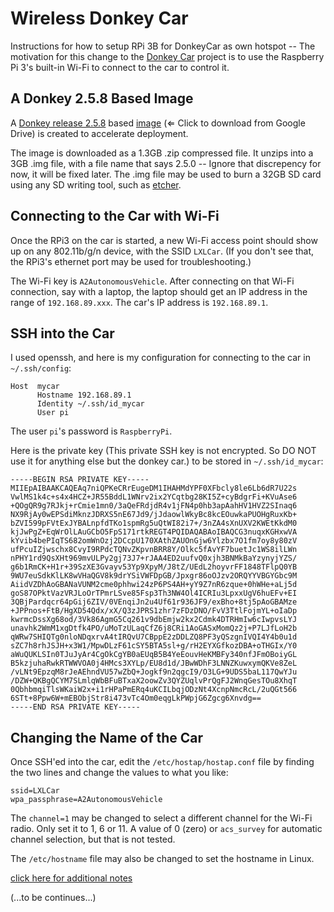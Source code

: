 # Wireless Donkey Car

Instructions for how to setup RPi 3B for DonkeyCar as own hotspot -- The motivation for this change to the
[Donkey Car](https://github.com/autorope/donkeycar/) project is to use the Raspberry Pi 3's built-in Wi-Fi
to connect to the car to control it.

## A Donkey 2.5.8 Based Image

A [Donkey release 2.5.8](https://github.com/autorope/donkeycar/releases) based
[image](https://drive.google.com/open?id=1PilLO1pO8E0svKNTesbsRzfwsOkGkmfx) (⇐ Click to download from Google Drive)
is created to accelerate deployment.

The image is downloaded as a 1.3GB .zip compressed file. It unzips into a 3GB .img file, with a file name that says 2.5.0
-- Ignore that discrepency for now, it will be fixed later. The .img file may be used to burn a 32GB SD card using any
SD writing tool, such as [etcher](https://www.balena.io/etcher/).

## Connecting to the Car with Wi-Fi

Once the RPi3 on the car is started, a new Wi-Fi access point should show up on any 802.11b/g/n device,
with the SSID ```LXLCar```. (If you don't see that, the RPi3's ethernet port may be used for troubleshooting.)

The Wi-Fi key is ```A2AutonomousVehicle```. After connecting on that Wi-Fi connection, say with a laptop,
the laptop should get an IP address in the range of ```192.168.89.xxx```. The car's IP address is ```192.168.89.1```.

## SSH into the Car

I used openssh, and here is my configuration for connecting to the car in ```~/.ssh/config```:
```
Host  mycar
      Hostname 192.168.89.1
      Identity ~/.ssh/id_mycar
      User pi
```
The user ```pi```'s password is ```RaspberryPi```.

Here is the private key (This private SSH key is not encrypted. So DO NOT use it for
anything else but the donkey car.) to be stored in ```~/.ssh/id_mycar```:
```
-----BEGIN RSA PRIVATE KEY-----
MIIEpAIBAAKCAQEAq7niQPKeCRrEugeDM1IHAHMdYPF0XFbcly8le6Lb6dR7U22s
VwlMS1k4c+s4x4HCZ+JR55BddL1WNrv2ix2YCqtbg28KI5Z+cyBdgrFi+KVuAse6
+QOgQR9g7RJkj+rCmie1mn0/3aQeFRdjdR4v1jFN4p0hb3apAahHV1HVZ2SInaq6
NX9RjAy0wEPSdiMknzJDRXS5nE67Jd9/jJdaowlWkyBc8kcEOuwkaPUOHgRuxKb+
bZVI599pFVtExJYBALnpfdTKo1spmRg5uQtWI82i7+/3nZA4sXnUXV2KWEtKkdM0
kjJwPgZ+EqWrOlLAuGCbO5FpS171rtkREGT4PQIDAQABAoIBAQCG3nuqxKGHxwVA
kYvib4bePIqTS682omWnOzj2DCcpU170XAthZAUOnGjw6Ylzbx7O1fm7oy8y80zV
ufPcuIZjwschx8CvyI9RPdcTQNvZKpvnBRR8Y/Olkc5fAvYF7buetJc1WS8ilLWn
nPHY1rd9QsXHt969mvULPy2gj73J7+rJAA4ED2uufvQ0xjh3BNMkBaYzynyjYZS/
g6b1RmCK+H1r+39SzXE3Gvayv53Yp9XpyM/J8tZ/UEdL2hoyvrFF1848TFlpQ0YB
9WU7euSdkKlLK8wVHaQGV8k9drYSiVWFDpGB/Jpxgr86oOJzv2ORQYYVBGYGbc9M
AiidVZDhAoGBANaVUNM2cme0phhwi24zP6PS4AH+yY9Z7nR6zque+0hWHe+aLj5d
goS87OPktVazVRJLoOrTPmrLSve85Fsp3Th3NW4Ol4ICRIu3LpxxUgV6huEFv+EI
3QBjPardqcr64pGij6ZIV/0VEnqiJn2u4Uf61r936JF9/exBho+8tj5pAoGBAMze
+JPPnos+FtB/HgXD54Qdx/xX/Q3zJPRS1zhr7zFDzDNO/FvV3TtlFojmYL+oIaDp
kwrmcDssXg68od/3Vk86AgmG5Cq261v9dbEmjw2kx2Cdmk4DTRHmIw6cIwpvsLYJ
unavhk2WmM1xgDtfk4PO/uMoTzULaqCfZ6j8CRi1AoGASxMomQz2j+P7LJfLoH2b
qWRw7SHIQTg0nloNDqxrvA4tIRQvU7CBppE2zDDLZQ8PF3yQSzgnIVQI4Y4b0u1d
sZC7h8rhJSJH+x3W1/MpwDLzF61cSY5BTA5sl+g/rH2EYXGfkozDBA+oTHGIx/Y0
aWuQUKLSIn0TJuJyAr4CgOkCgYB0aEUqB5B4YeEouvHeKMBFy340nfJFmOBoiyGL
B5kzjuhaRwkRTWWVOA0j4HMcs3XYLp/EU8d1d/JBwWDhF3LNNZKuwxymQKVe8ZeL
/vLNt9EpzqM8rJeAEhndVU57wZbQ+Jogkf9n2qgcI9/O3LG+9UDS5baL117QwYJu
/DZW+QKBgQCYM7SLmlqWbBFuBTxaX2oowZv3QYZUqlvPrQgFJ2WnqGesTOu8XhqT
0QbhbmqiTlsWKaiW2x+i1rHPaPmERq4uKCILbqjODzNt4XcnpNmcRcL/2uQGt566
6STt+8Ppw6W+mEBObjStr8i473vTc4Om0eqgLkPWpjG6Zgcg6Xnvdg==
-----END RSA PRIVATE KEY-----
```

## Changing the Name of the Car

Once SSH'ed into the car, edit the ```/etc/hostap/hostap.conf``` file by finding the
two lines and change the values to what you like:
```
ssid=LXLCar
wpa_passphrase=A2AutonomousVehicle
```
The ```channel=1``` may be changed to select a different channel for the Wi-Fi radio.
Only set it to 1, 6 or 11. A value of 0 (zero) or ```acs_survey``` for automatic
channel selection, but that is not tested.

The ```/etc/hostname``` file may also be changed to set the hostname in Linux.

[click here for additional notes](https://docs.google.com/document/d/1TUPIEsZYBRyf9i776SgNfdE3KEPy6lwladEtxpiqFZQ/edit)

(...to be continues...)

